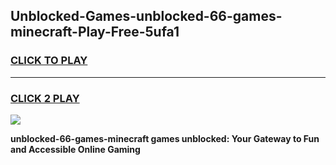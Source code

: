 
## Unblocked-Games-unblocked-66-games-minecraft-Play-Free-5ufa1
<h3>
<a href="https://premium76.site?title=unblocked-66-games-minecraft&ref=22A">CLICK TO PLAY</a></h3>
<hr>

<h3>
<a href="https://premium76.site?title=unblocked-66-games-minecraft&ref=22A">CLICK 2 PLAY</a>
  
</h3>

<a href="https://premium76.site?title=unblocked-66-games-minecraft&ref=22A"><img src="https://clearcache.store/games.png"></a>


**unblocked-66-games-minecraft games unblocked: Your Gateway to Fun and Accessible Online Gaming**
